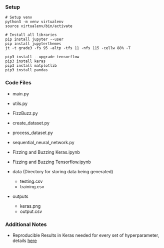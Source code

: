 
### Setup

```{sh}
# Setup venv
python3 -m venv virtualenv
source virtualenv/bin/activate

# Install all libraries
pip install jupyter --user
pip install jupyterthemes
jt -t grade3 -fs 95 -altp -tfs 11 -nfs 115 -cellw 88% -T

pip3 install --upgrade tensorflow
pip3 install keras
pip3 install matplotlib
pip3 install pandas
```

### Code Files


- main.py
- utils.py
- FizzBuzz.py
- create_dataset.py
- process_dataset.py
- sequential_neural_network.py

- Fizzing and Buzzing Keras.ipynb
- Fizzing and Buzzing Tensorflow.ipynb


- data (Directory for storing data being generated)
    - testing.csv
    - training.csv
- outputs
    - keras.png
    - output.csv


### Additional Notes

- Reproducible Results in Keras needed for every set of hyperparameter, details [here](https://keras.io/getting-started/faq/#how-can-i-obtain-reproducible-results-using-keras-during-developmen) 
